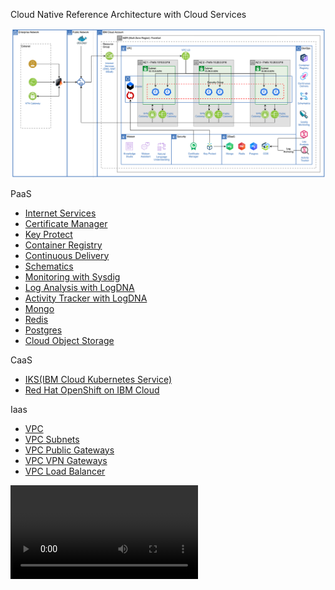 Cloud Native Reference Architecture with Cloud Services

![](./ibmcloud-vpc-iks-architecture.png)

PaaS
* [Internet Services](https://cloud.ibm.com/catalog/services/internet-services)
* [Certificate Manager](https://cloud.ibm.com/catalog/services/certificate-manager)
* [Key Protect](https://cloud.ibm.com/catalog/services/key-protect)
* [Container Registry](https://cloud.ibm.com/kubernetes/catalog/registry)
* [Continuous Delivery](https://cloud.ibm.com/catalog/services/continuous-delivery)
* [Schematics](https://cloud.ibm.com/schematics)
* [Monitoring with Sysdig](https://cloud.ibm.com/catalog/services/ibm-cloud-monitoring-with-sysdig)
* [Log Analysis with LogDNA](https://cloud.ibm.com/catalog/services/ibm-log-analysis-with-logdna)
* [Activity Tracker with LogDNA](https://cloud.ibm.com/catalog/services/ibm-cloud-activity-tracker-with-logdna)
* [Mongo](https://cloud.ibm.com/catalog/services/databases-for-mongodb)
* [Redis](https://cloud.ibm.com/catalog/services/databases-for-redis)
* [Postgres](https://cloud.ibm.com/catalog/services/databases-for-postgresql)
* [Cloud Object Storage](https://cloud.ibm.com/catalog/services/cloud-object-storage)

CaaS
* [IKS(IBM Cloud Kubernetes Service)](https://cloud.ibm.com/kubernetes/catalog/create)
* [Red Hat OpenShift on IBM Cloud](https://cloud.ibm.com/kubernetes/catalog/create?platformType=openshift&newCreate=true)

Iaas
* [VPC](https://cloud.ibm.com/vpc-ext/network/vpcs)
* [VPC Subnets](https://cloud.ibm.com/vpc-ext/network/subnets) 
* [VPC Public Gateways](https://cloud.ibm.com/vpc-ext/network/publicGateways)
* [VPC VPN Gateways](https://cloud.ibm.com/vpc/provision/vpngateway)
* [VPC Load Balancer](https://cloud.ibm.com/vpc/provision/loadBalancer)

![](./ibmcloud-vpc-iks-architecture.mov)
